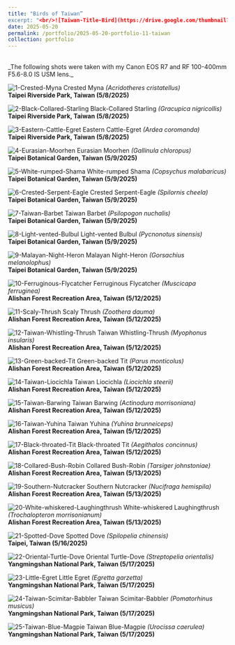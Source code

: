 ```yaml
---
title: "Birds of Taiwan”
excerpt: "<br/>![Taiwan-Title-Bird](https://drive.google.com/thumbnail?id=12sRLxKtpCpZl9x4cSsoqjr2gXSNvRvZn&sz=w1000)"
date: 2025-05-20
permalink: /portfolio/2025-05-20-portfolio-11-taiwan
collection: portfolio
---
```


<br/>
_The following shots were taken with my Canon EOS R7 and RF 100-400mm F5.6-8.0 IS USM lens._
<br/>

![1-Crested-Myna](https://drive.google.com/thumbnail?id=14iOql2dlDbZYH2zwIE9QB9IPT2D8EsJR&sz=w1000)
Crested Myna _(Acridotheres cristatellus)_ <br/> __Taipei Riverside Park, Taiwan (5/8/2025)__

![2-Black-Collared-Starling](https://drive.google.com/thumbnail?id=1fbOE0B_LSnqj7X56fR9SLdlSwFH_Q3uL&sz=w1000)
Black-Collared Starling _(Gracupica nigricollis)_ <br/> __Taipei Riverside Park, Taiwan (5/8/2025)__

![3-Eastern-Cattle-Egret](https://drive.google.com/thumbnail?id=1Jm25_v5DnWUsI-ngGb-iw1XK_ehdCgxt&sz=w1000)
Eastern Cattle-Egret _(Ardea coromanda)_ <br/> __Taipei Riverside Park, Taiwan (5/8/2025)__

![4-Eurasian-Moorhen](https://drive.google.com/thumbnail?id=11lXsKmNuFbGhyIC_d-570pzgCQgGlUBk&sz=w1000)
Eurasian Moorhen _(Gallinula chloropus)_ <br/> __Taipei Botanical Garden, Taiwan (5/9/2025)__

![5-White-rumped-Shama](https://drive.google.com/thumbnail?id=12AAibvRDjwx8rj0NXWtX3P_09BeYRxsO&sz=w1000)
White-rumped Shama _(Copsychus malabaricus)_ <br/> __Taipei Botanical Garden, Taiwan (5/9/2025)__

![6-Crested-Serpent-Eagle](https://drive.google.com/thumbnail?id=1hpE0tNwgkpylZhGT8G9UsGdkz-sST_Ps&sz=w1000)
Crested Serpent-Eagle _(Spilornis cheela)_ <br/> __Taipei Botanical Garden, Taiwan (5/9/2025)__

![7-Taiwan-Barbet](https://drive.google.com/thumbnail?id=12sRLxKtpCpZl9x4cSsoqjr2gXSNvRvZn&sz=w1000)
Taiwan Barbet _(Psilopogon nuchalis)_ <br/> __Taipei Botanical Garden, Taiwan (5/9/2025)__

![8-Light-vented-Bulbul](https://drive.google.com/thumbnail?id=1HgkvFaH5gH4dMmJg_hSy0DY0HWpSUCTv&sz=w1000)
Light-vented Bulbul _(Pycnonotus sinensis)_ <br/> __Taipei Botanical Garden, Taiwan (5/9/2025)__

![9-Malayan-Night-Heron](https://drive.google.com/thumbnail?id=1nzspC6Yd1LrU_Vx775floDBQN-OBE0LW&sz=w1000)
Malayan Night-Heron _(Gorsachius melanolophus)_ <br/> __Taipei Botanical Garden, Taiwan (5/9/2025)__

![10-Ferruginous-Flycatcher](https://drive.google.com/thumbnail?id=1KVNk5Rzd8qeFcstg9_PHGk8lWhOZVRqM&sz=w1000)
Ferruginous Flycatcher _(Muscicapa ferruginea)_ <br/> __Alishan Forest Recreation Area, Taiwan (5/12/2025)__

![11-Scaly-Thrush](https://drive.google.com/thumbnail?id=1seBZS9Q7i_cAY30kkOVI97PAullhk-Ha&sz=w1000)
Scaly Thrush _(Zoothera dauma)_ <br/> __Alishan Forest Recreation Area, Taiwan (5/12/2025)__

![12-Taiwan-Whistling-Thrush](https://drive.google.com/thumbnail?id=19T-Geiu1XH_95nX0-p34zJUNtrFXsjK5&sz=w1000)
Taiwan Whistling-Thrush _(Myophonus insularis)_ <br/> __Alishan Forest Recreation Area, Taiwan (5/12/2025)__

![13-Green-backed-Tit](https://drive.google.com/thumbnail?id=1pn2HBqchShPIlf_kSc9RyXs1Fv_6cQUt&sz=w1000)
Green-backed Tit _(Parus monticolus)_ <br/> __Alishan Forest Recreation Area, Taiwan (5/12/2025)__

![14-Taiwan-Liocichla](https://drive.google.com/thumbnail?id=10rgErwvSQZzfoGeiC_p-HwA4zVZOHtgB&sz=w1000)
Taiwan Liocichla _(Liocichla steerii)_ <br/> __Alishan Forest Recreation Area, Taiwan (5/12/2025)__

![15-Taiwan-Barwing](https://drive.google.com/thumbnail?id=1lbEB2yYopwlqkj-Fem48HTNbe7lU9QbF&sz=w1000)
Taiwan Barwing _(Actinodura morrisoniana)_ <br/> __Alishan Forest Recreation Area, Taiwan (5/12/2025)__

![16-Taiwan-Yuhina](https://drive.google.com/thumbnail?id=1hVoZ0kJaP6kNZNvC_03IJlr6Lpqy_K8r&sz=w1000)
Taiwan Yuhina _(Yuhina brunneiceps)_ <br/> __Alishan Forest Recreation Area, Taiwan (5/12/2025)__

![17-Black-throated-Tit](https://drive.google.com/thumbnail?id=1bE26gWkE2yQcYiaErNylgxJOaC5_cqmI&sz=w1000)
Black-throated Tit _(Aegithalos concinnus)_ <br/> __Alishan Forest Recreation Area, Taiwan (5/12/2025)__

![18-Collared-Bush-Robin](https://drive.google.com/thumbnail?id=1NW33jSyYQ7siwdt_sI6aZ_A0Y4Wfwclc&sz=w1000)
Collared Bush-Robin _(Tarsiger johnstoniae)_ <br/> __Alishan Forest Recreation Area, Taiwan (5/13/2025)__

![19-Southern-Nutcracker](https://drive.google.com/thumbnail?id=1jGKMnY_pUiD9bCeiBpAgxL3wjj7jn40c&sz=w1000)
Southern Nutcracker _(Nucifraga hemispila)_ <br/> __Alishan Forest Recreation Area, Taiwan (5/13/2025)__

![20-White-whiskered-Laughingthrush](https://drive.google.com/thumbnail?id=1r-xDB9bgRQR5aV5T-74yH1_3fHLB_txj&sz=w1000)
White-whiskered Laughingthrush _(Trochalopteron morrisonianum)_ <br/> __Alishan Forest Recreation Area, Taiwan (5/13/2025)__

![21-Spotted-Dove](https://drive.google.com/thumbnail?id=1mBtymXjeuQY0_F2lpmHNigU6aYtP17nu&sz=w1000)
Spotted Dove _(Spilopelia chinensis)_ <br/> __Taipei, Taiwan (5/16/2025)__

![22-Oriental-Turtle-Dove](https://drive.google.com/thumbnail?id=1qTx_h23M27dyarjiRBNdsnM5u3t1G1Dq&sz=w1000)
Oriental Turtle-Dove _(Streptopelia orientalis)_ <br/> __Yangmingshan National Park, Taiwan (5/17/2025)__

![23-Little-Egret](https://drive.google.com/thumbnail?id=1-cdrwosi1mpkbnBmkiqAVrLhFO0XQ6du&sz=w1000)
Little Egret _(Egretta garzetta)_ <br/> __Yangmingshan National Park, Taiwan (5/17/2025)__

![24-Taiwan-Scimitar-Babbler](https://drive.google.com/thumbnail?id=1zci7Wy-Hu7M2xRRjMQ7AcoIyLd9bs-nT&sz=w1000)
Taiwan Scimitar-Babbler _(Pomatorhinus musicus)_ <br/> __Yangmingshan National Park, Taiwan (5/17/2025)__

![25-Taiwan-Blue-Magpie](https://drive.google.com/thumbnail?id=12jl-UmkGPr4bpVWisXM8XX4tjOX6qZlh&sz=w1000)
Taiwan Blue-Magpie _(Urocissa caerulea)_ <br/> __Yangmingshan National Park, Taiwan (5/17/2025)__

